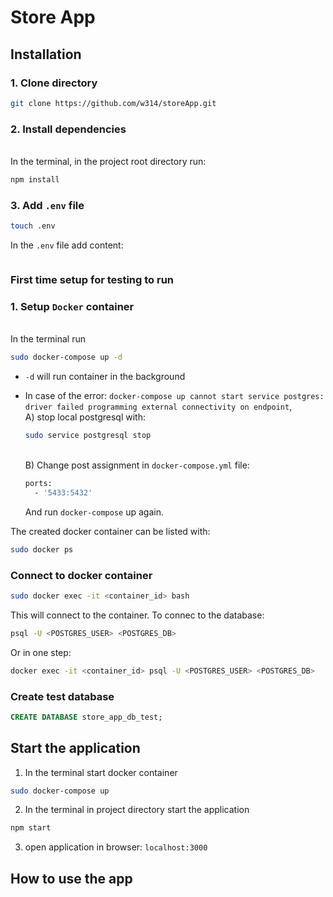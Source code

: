 # Store App

## Installation

### 1. Clone directory
```bash
git clone https://github.com/w314/storeApp.git
```
### 2. Install dependencies
<br>In the terminal, in the project root directory run:
```bash
npm install
```
### 3. Add `.env` file
```bash
touch .env
```
In the `.env` file add content:
```bash

```
### First time setup for testing to run
### 1. Setup `Docker` container
<br>In the terminal run
```bash
sudo docker-compose up -d
```
- `-d` will run container in the background

- In case of the error:
`docker-compose up cannot start service postgres: driver failed programming external connectivity on endpoint`, 
<br>A) stop local postgresql with:
    ```bash
    sudo service postgresql stop
    ```
    <br>B) Change post assignment in `docker-compose.yml` file:
    ```bash
    ports:
      - '5433:5432'
    ```

    And run `docker-compose` up again.


The created docker container can be listed with:
```bash
sudo docker ps
```

### Connect to docker container
```bash
sudo docker exec -it <container_id> bash
```
This will connect to the container. To connec to the database:
```bash
psql -U <POSTGRES_USER> <POSTGRES_DB>
```
Or in one step:
```bash
docker exec -it <container_id> psql -U <POSTGRES_USER> <POSTGRES_DB>
```

### Create test database
```sql
CREATE DATABASE store_app_db_test;
```


##  Start the application

1. In the terminal start docker container
```bash
sudo docker-compose up
```
2. In the terminal in project directory start the application
```bash
npm start
```
3. open application in browser: `localhost:3000`

## How to use the app




